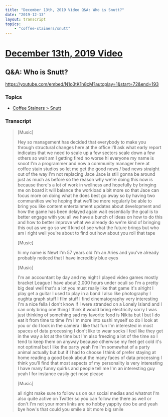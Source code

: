 ```yaml
---
title: "December 13th, 2019 Video Q&A: Who is Snutt?"
date: "2019-12-13"
layout: transcript
topics:
    - "coffee-stainers/snutt"
---
```

# [December 13th, 2019 Video](../2019-12-13.md)
## Q&A: Who is Snutt?
https://youtube.com/embed/N1o3tK1h8cM?autoplay=1&start=72&end=193

### Topics
* [Coffee Stainers > Snutt](../topics/coffee-stainers/snutt.md)

### Transcript

> [Music]
>
> Hey so management has decided that everybody to make you through structural changes here at the office I'll ask what early report indicates that we need to scale up a few sectors scale down a few others so wait am I getting fired no worse hi everyone my name is snoot I'm a programmer and now a community manager here at coffee stain studios so let me get the good news / bad news straight out of the way I'm not replacing Jace Jace is still gonna be around just as much as before so the reason why we're doing this now is because there's a lot of work in wellness and hopefully by bringing me on board it will balance the workload a bit more so that Jace can focus more on doing what he does best go away so by having two communities we're hoping that we'll be more regularly be able to bring you like content entertainment updates about development and how the game has been delayed again wait essentially the goal is to better engage with you all we have a bunch of ideas on how to do this and how to better improve what we already do we're kind of bringing this out as we go so we'll kind of see what the future brings but who am i right well you're about to find out how about you roll that tape
>
> [Music]
>
> hi my name is Newt I'm 57 years old I'm an Aries and you've already probably noticed that I have incredibly blue eyes
>
> [Music]
>
> I'm an accountant by day and my night I played video games mostly bracket League I have about 2,000 hours under oculi so I'm a pretty big deal well that's a lot you must really like that game it's alright I play get a guitar I used to play in a band I also like photography I oughta graph stuff I film stuff I find cinematography very interesting I'm a nice fella I don't know if I were stranded on a Lonely Island and I can only bring one thing I think it would bring electricity sorry I was just thinking of something sad my favorite food is Nikita but I but I do eat it from time to time I'm I'm more into sushi myself so do I look at you or do I look in the camera I like that fun I'm interested in most spaces of data processing I don't like to wear socks I feel like they get in the way a lot at the time but I'm also freezing a lot of the time so I tend to keep them on anyway because otherwise my feet get cold it's not optimal but I like the party yeah I'm I'm somewhat of a party animal actually but but if I had to choose I think of prefer staying at home reading a good book about the many faces of data processing I think you'll find that most aspects of my personality is very interesting I have many funny quirks and people tell me I'm an interesting guy yeah I for instance easily get nose please
>
> [Music]
>
> all right make sure to follow us on our social medias and whatnot I'm also quite active on Twitter so you can follow me there as well or don't I'm not your mom links are no hobby yappity doo be and yeah bye how's that could you smile a bit more big smile
